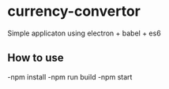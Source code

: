 # currency-convertor
Simple applicaton using electron + babel + es6

## How to use

-npm install
-npm run build
-npm start
